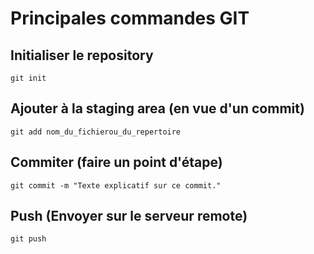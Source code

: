 # Principales commandes GIT


## Initialiser le repository
```shell
git init
```
## Ajouter à la staging area (en vue d'un commit)
```shell
git add nom_du_fichierou_du_repertoire
```
## Commiter (faire un point d'étape)
```shell
git commit -m "Texte explicatif sur ce commit."
```
## Push (Envoyer sur le serveur remote)

```shell
git push
```